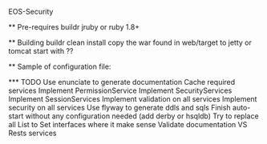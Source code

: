 EOS-Security

** Pre-requires
  buildr
  jruby or ruby 1.8+

** Building
  buildr clean install
  copy the war found in web/target to jetty or tomcat
  start with ??

** Sample of configuration file:



*** TODO
  Use enunciate to generate documentation
  Cache required services
  Implement PermissionService
  Implement SecurityServices
  Implement SessionServices
  Implement validation on all services
  Implement security on all services
  Use flyway to generate ddls and sqls
  Finish auto-start without any configuration needed (add derby or hsqldb)
  Try to replace all List to Set interfaces where it make sense
  Validate documentation VS Rests services

